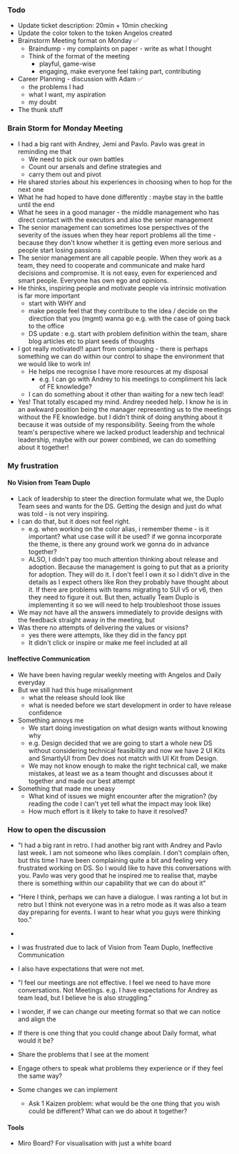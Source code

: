 ### Todo
- Update ticket description: 20min + 10min checking
- Update the color token to the token Angelos created
- Brainstorm Meeting format on Monday ✅
	- Braindump - my complaints on paper - write as what I thought
	- Think of the format of the meeting
		- playful, game-wise
		- engaging, make everyone feel taking part, contributing
- Career Planning - discussion with Adam ✅
	- the problems I had 
	- what I want, my aspiration
	- my doubt
- The thunk stuff

### Brain Storm for Monday Meeting
- I had a big rant with Andrey, Jemi and Pavlo. Pavlo was great in reminding me that
	- We need to pick our own battles
	- Count our arsenals and define strategies and 
	- carry them out and pivot
- He shared stories about his experiences in choosing when to hop for the next one
- What he had hoped to have done differently : maybe stay in the battle until the end 
- What he sees in a good manager - the middle management who has direct contact with the executors and also the senior management
- The senior management can sometimes lose perspectives of the severity of the issues when they hear report problems all the time - because they don't know whether it is getting even more serious and people start losing passions
- The senior management are all capable people. When they work as a team, they need to cooperate and communicate and make hard decisions and compromise. It is not easy, even for experienced and smart people. Everyone has own ego and opinions.
- He thinks, inspiring people and motivate people via intrinsic motivation is far more important
	- start with WHY and
	- make people feel that they contribute to the idea / decide on the direction that you (mgmt) wanna go e.g. with the case of going back to the office
	- DS update : e.g. start with problem definition within the team, share blog articles etc to plant seeds of thoughts
- I got really motivated!! apart from complaining - there is perhaps something we can do within our control to shape the environment that we would like to work in!
	- He helps me recognise I have more resources at my disposal
		- e.g. I can go with Andrey to his meetings to compliment his lack of FE knowledge?
	- I can do something about it other than waiting for a new tech lead!
- Yes! That totally escaped my mind. Andrey needed help. I know he is in an awkward position being the manager representing us to the meetings without the FE knowledge. but I didn't think of doing anything about it because it was outside of my responsibility. Seeing from the whole team's perspective where we lacked product leadership and technical leadership, maybe with our power combined, we can do something about it together!

### My frustration
#### No Vision from Team Duplo
- Lack of leadership to steer the direction formulate what we, the Duplo Team sees and wants for the DS. Getting the design and just do what was told - is not very inspiring. 
- I can do that, but it does not feel right. 
	- e.g. when working on the color alias, i remember theme - is it important? what use case will it be used? if we gonna incorporate the theme, is there any ground work we gonna do in advance together?
	- ALSO, I didn't pay too much attention thinking about release and adoption. Because the management is going to put that as a priority for adoption. They will do it. I don't feel I own it so I didn't dive in the details as I expect others like Ron they probably have thought about it. If there are problems with teams migrating to SUI v5 or v6, then they need to figure it out. But then, actually Team Duplo is implementing it so we will need to help troubleshoot those issues 
- We may not have all the answers immediately to provide designs with the feedback straight away in the meeting, but 
- Was there no attempts of delivering the values or visions?
	- yes there were attempts, like they did in the fancy ppt
	- It didn't click or inspire or make me feel included at all
#### Ineffective Communication
- We have been having regular weekly meeting with Angelos and Daily everyday
- But we still had this huge misalignment
	- what the release should look like
	- what is needed before we start development in order to have release confidence 
- Something annoys me
	- We start doing investigation on what design wants without knowing why
	- e.g. Design decided that we are going to start a whole new DS without considering technical feasibility and now we have 2 UI Kits and SmartlyUI from Dev does not match with UI Kit from Design.
	- We may not know enough to make the right technical call, we make mistakes, at least we as a team thought and discusses about it together and made our best attempt
- Something that made me uneasy
	- What kind of issues we might encounter after the migration? (by reading the code I can't yet tell what the impact may look like)
	- How much effort is it likely to take to have it resolved?

### How to open the discussion
- "I had a big rant in retro. I had another big rant with Andrey and Pavlo last week. I am not someone who likes complain. I don't complain often, but this time I have been complaining quite a bit and feeling very frustrated working on DS. So I would like to have this conversations with you. Pavlo was very good that he inspired me to realise that, maybe there is something within our capability that we can do about it"
- "Here I think, perhaps we can have a dialogue. I was ranting a lot but in retro but I think not everyone was in a retro mode as it was also a team day preparing for events. I want to hear what you guys were thinking too."
- 
- I was frustrated due to lack of Vision from Team Duplo, Ineffective Communication
- I also have expectations that were not met. 

- "I feel our meetings are not effective. I feel we need to have more conversations. Not Meetings. e.g. I have expectations for Andrey as team lead, but I believe he is also struggling."

- I wonder, if we can change our meeting format so that we can notice and align the 
- If there is one thing that you could change about Daily format, what would it be?


- Share the problems that I see at the moment
- Engage others to speak what problems they experience or if they feel the same way?
- Some changes we can implement 
	- Ask 1 Kaizen problem: what would be the one thing that you wish could be different? What can we do about it together?
#### Tools
- Miro Board? For visualisation with just a white board
